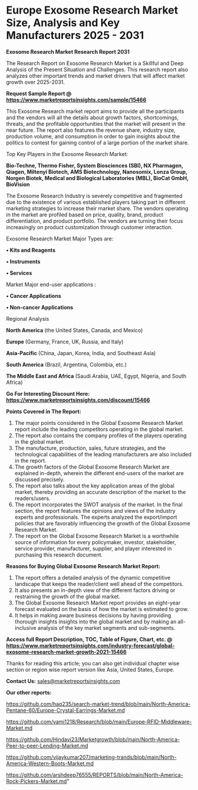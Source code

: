 # Europe Exosome Research Market Size, Analysis and Key Manufacturers 2025 - 2031

<strong>Exosome Research Market Research Report 2031</strong>

The Research Report on Exosome Research Market is a Skillful and Deep Analysis of the Present Situation and Challenges. This research report also analyzes other important trends and market drivers that will affect market growth over 2025-2031.

<strong>Request Sample Report @ <a href=https://www.marketreportsinsights.com/sample/15466>https://www.marketreportsinsights.com/sample/15466</a></strong>

This Exosome Research market report aims to provide all the participants and the vendors will all the details about growth factors, shortcomings, threats, and the profitable opportunities that the market will present in the near future. The report also features the revenue share, industry size, production volume, and consumption in order to gain insights about the politics to contest for gaining control of a large portion of the market share.

Top Key Players in the Exosome Research Market:

<strong>Bio-Techne, Thermo Fisher, System Biosciences (SBI), NX Pharmagen, Qiagen, Miltenyi Biotech, AMS Biotechnology, Nanosomix, Lonza Group, Norgen Biotek, Medical and Biological Laboratories (MBL), BioCat GmbH, BioVision</strong>

The Exosome Research Industry is severely competitive and fragmented due to the existence of various established players taking part in different marketing strategies to increase their market share. The vendors operating in the market are profiled based on price, quality, brand, product differentiation, and product portfolio. The vendors are turning their focus increasingly on product customization through customer interaction.

Exosome Research Market Major Types are:

<strong>• Kits and Reagents

• Instruments

• Services</strong>

Market Major end-user applications :

<strong>• Cancer Applications

• Non-cancer Applications</strong>

Regional Analysis

</u><strong><b>North America</b></strong> (the United States, Canada, and Mexico)

<strong><b>Europe </b></strong>(Germany, France, UK, Russia, and Italy)

<strong><b>Asia-Pacific</b></strong> (China, Japan, Korea, India, and Southeast Asia)

<strong><b>South America</b></strong> (Brazil, Argentina, Colombia, etc.)

<strong><b>The Middle East and Africa</b></strong> (Saudi Arabia, UAE, Egypt, Nigeria, and South Africa)

<strong>Go For Interesting Discount Here: <a href=https://www.marketreportsinsights.com/discount/15466>https://www.marketreportsinsights.com/discount/15466</a></strong>

<strong>Points Covered in The Report:</strong>
<ol>
  <li>The major points considered in the Global Exosome Research Market report include the leading competitors operating in the global market.</li>
  <li>The report also contains the company profiles of the players operating in the global market.</li>
  <li>The manufacture, production, sales, future strategies, and the technological capabilities of the leading manufacturers are also included in the report.</li>
  <li>The growth factors of the Global Exosome Research Market are explained in-depth, wherein the different end-users of the market are discussed precisely.</li>
  <li>The report also talks about the key application areas of the global market, thereby providing an accurate description of the market to the readers/users.</li>
  <li>The report incorporates the SWOT analysis of the market. In the final section, the report features the opinions and views of the industry experts and professionals. The experts analyzed the export/import policies that are favorably influencing the growth of the Global Exosome Research Market.</li>
  <li>The report on the Global Exosome Research Market is a worthwhile source of information for every policymaker, investor, stakeholder, service provider, manufacturer, supplier, and player interested in purchasing this research document.</li>
</ol>
<strong>Reasons for Buying Global Exosome Research Market Report:</strong>

<ol>
  <li>The report offers a detailed analysis of the dynamic competitive landscape that keeps the reader/client well ahead of the competitors.</li>
  <li>It also presents an in-depth view of the different factors driving or restraining the growth of the global market.</li>
  <li>The Global Exosome Research Market report provides an eight-year forecast evaluated on the basis of how the market is estimated to grow.</li>
  <li>It helps in making aware business decisions by having providing thorough insights insights into the global market and by making an all-inclusive analysis of the key market segments and sub-segments.</li>
</ol>
<strong>Access full Report Description, TOC, Table of Figure, Chart, etc. @ <a href=https://www.marketreportsinsights.com/industry-forecast/global-exosome-research-market-growth-2021-15466>https://www.marketreportsinsights.com/industry-forecast/global-exosome-research-market-growth-2021-15466</a></strong>


Thanks for reading this article; you can also get individual chapter wise section or region wise report version like Asia, United States, Europe.

<strong>Contact Us:</strong>
sales@marketreportsinsights.com

<strong>Our other reports:</strong>

<a href=https://github.com/haq235/search-market-trend/blob/main/North-America-Pentane-60/Europe-Crystal-Earrings-Market.md>https://github.com/haq235/search-market-trend/blob/main/North-America-Pentane-60/Europe-Crystal-Earrings-Market.md</a>

<a href=https://github.com/yami1218/Research/blob/main/Europe-RFID-Middleware-Market.md>https://github.com/yami1218/Research/blob/main/Europe-RFID-Middleware-Market.md</a>

<a href=https://github.com/Hindavi23/Marketgrowth/blob/main/North-America-Peer-to-peer-Lending-Market.md>https://github.com/Hindavi23/Marketgrowth/blob/main/North-America-Peer-to-peer-Lending-Market.md</a>

<a href=https://github.com/vijaykumar207/marketing-trands/blob/main/North-America-Western-Boots-Market.md>https://github.com/vijaykumar207/marketing-trands/blob/main/North-America-Western-Boots-Market.md</a>

<a href=https://github.com/arshdeep76555/REPORTS/blob/main/North-America-Rock-Pickers-Market.md>https://github.com/arshdeep76555/REPORTS/blob/main/North-America-Rock-Pickers-Market.md</a>"
